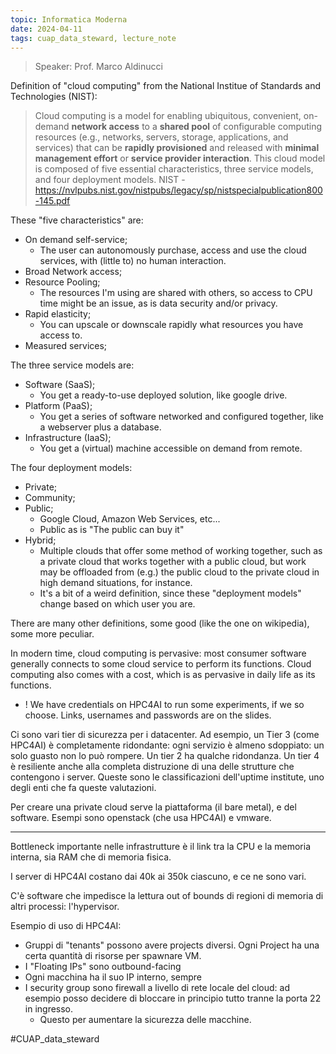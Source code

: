 ```yaml
---
topic: Informatica Moderna
date: 2024-04-11
tags: cuap_data_steward, lecture_note
---
```

> Speaker: Prof. Marco Aldinucci

Definition of "cloud computing" from the National Institue of Standards and Technologies (NIST):
> Cloud computing is a model for enabling ubiquitous, convenient, on-demand **network access** to a **shared pool** of configurable computing resources (e.g., networks, servers, storage, applications, and services) that can be **rapidly provisioned** and released with **minimal management effort** or **service provider interaction**.
> This cloud model is composed of five essential characteristics, three service models, and four deployment models.
> NIST - https://nvlpubs.nist.gov/nistpubs/legacy/sp/nistspecialpublication800-145.pdf

These "five characteristics" are:
- On demand self-service;
    - The user can autonomously purchase, access and use the cloud services, with (little to) no human interaction.
- Broad Network access;
- Resource Pooling;
    - The resources I'm using are shared with others, so access to CPU time might be an issue, as is data security and/or privacy.
- Rapid elasticity;
    - You can upscale or downscale rapidly what resources you have access to.
- Measured services;

The three service models are:
- Software (SaaS);
    - You get a ready-to-use deployed solution, like google drive.
- Platform (PaaS);
    - You get a series of software networked and configured together, like a webserver plus a database.
- Infrastructure (IaaS);
    - You get a (virtual) machine accessible on demand from remote.

The four deployment models:
- Private;
- Community;
- Public;
    - Google Cloud, Amazon Web Services, etc...
    - Public as is "The public can buy it"
- Hybrid;
    - Multiple clouds that offer some method of working together, such as a private cloud that works together with a public cloud, but work may be offloaded from (e.g.) the public cloud to the private cloud in high demand situations, for instance.
    - It's a bit of a weird definition, since these "deployment models" change based on which user you are.

There are many other definitions, some good (like the one on wikipedia), some more peculiar.

In modern time, cloud computing is pervasive: most consumer software generally connects to some cloud service to perform its functions. Cloud computing also comes with a cost, which is as pervasive in daily life as its functions.

- ! We have credentials on HPC4AI to run some experiments, if we so choose. Links, usernames and passwords are on the slides.

Ci sono vari tier di sicurezza per i datacenter. Ad esempio, un Tier 3 (come HPC4AI) è completamente ridondante: ogni servizio è almeno sdoppiato: un solo guasto non lo può rompere. Un tier 2 ha qualche ridondanza. Un tier 4 è resiliente anche alla completa distruzione di una delle strutture che contengono i server. Queste sono le classificazioni dell'uptime institute, uno degli enti che fa queste valutazioni.

Per creare una private cloud serve la piattaforma (il bare metal), e del software. Esempi sono openstack (che usa HPC4AI) e vmware.

---

Bottleneck importante nelle infrastrutture è il link tra la CPU e la memoria interna, sia RAM che di memoria fisica.

I server di HPC4AI costano dai 40k ai 350k ciascuno, e ce ne sono vari.

C'è software che impedisce la lettura out of bounds di regioni di memoria di altri processi: l'hypervisor.

Esempio di uso di HPC4AI:
- Gruppi di "tenants" possono avere projects diversi. Ogni Project ha una certa quantità di risorse per spawnare VM.
- I "Floating IPs" sono outbound-facing
- Ogni macchina ha il suo IP interno, sempre
- I security group sono firewall a livello di rete locale del cloud: ad esempio posso decidere di bloccare in principio tutto tranne la porta 22 in ingresso.
    - Questo per aumentare la sicurezza delle macchine.

#CUAP_data_steward